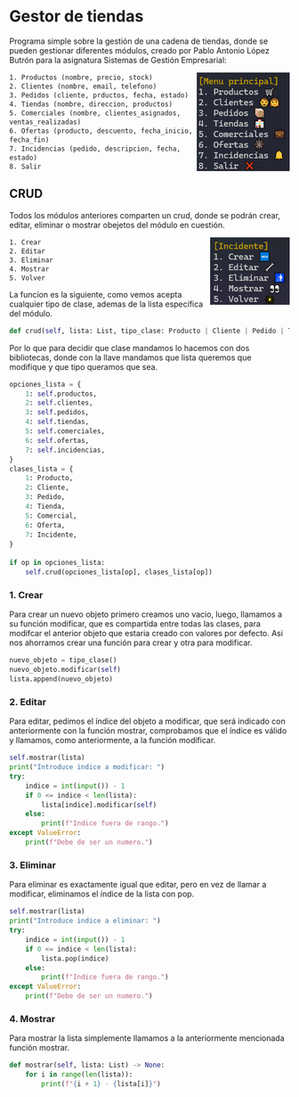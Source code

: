 # Gestor de tiendas

Programa simple sobre la gestión de una cadena de tiendas, donde se pueden gestionar diferentes módulos, creado por Pablo Antonio López Butrón para la asignatura Sistemas de Gestión Empresarial:

<img src="images/image.png" align="right" width="auto" height="auto">

    1. Productos (nombre, precio, stock)
    2. Clientes (nombre, email, telefono)
    3. Pedidos (cliente, prductos, fecha, estado)
    4. Tiendas (nombre, direccion, productos)
    5. Comerciales (nombre, clientes_asignados, ventas_realizadas)
    6. Ofertas (producto, descuento, fecha_inicio, fecha_fin)
    7. Incidencias (pedido, descripcion, fecha, estado)
    8. Salir 

## CRUD

Todos los módulos anteriores comparten un crud, donde se podrán crear, editar, eliminar o mostrar obejetos del módulo en cuestión.

<img src="images/image2.png" align="right" width="auto" height="auto">

    1. Crear
    2. Editar
    3. Eliminar
    4. Mostrar
    5. Volver

La funcíon es la siguiente, como vemos acepta cualquier tipo de clase, ademas de la lista específica del módulo.

```python
def crud(self, lista: List, tipo_clase: Producto | Cliente | Pedido | Tienda | Comercial | Oferta | Incidente) -> None
```

Por lo que para decidir que clase mandamos lo hacemos con dos bibliotecas, donde con la llave mandamos que lista queremos que modifique y que tipo queramos que sea.

```python
opciones_lista = {
    1: self.productos,
    2: self.clientes,
    3: self.pedidos,
    4: self.tiendas,
    5: self.comerciales,
    6: self.ofertas,
    7: self.incidencias,
}
clases_lista = {
    1: Producto,
    2: Cliente,
    3: Pedido,
    4: Tienda,
    5: Comercial,
    6: Oferta,
    7: Incidente,
}
                
if op in opciones_lista:
    self.crud(opciones_lista[op], clases_lista[op])
```

### 1. Crear

Para crear un nuevo objeto primero creamos uno vacio, luego, llamamos a su función modificar, que es compartida entre todas las clases, para modifcar el anterior objeto que estaria creado con valores por defecto. Asi nos ahorramos crear una función para crear y otra para modificar. 

```python
nuevo_objeto = tipo_clase()  
nuevo_objeto.modificar(self)     
lista.append(nuevo_objeto)
```

### 2. Editar

Para editar, pedimos el índice del objeto a modificar, que será indicado con anteriormente con la función mostrar, comprobamos que el índice es válido y llamamos, como anteriormente, a la función modificar.

```python
self.mostrar(lista)
print("Introduce indice a modificar: ")
try:
    indice = int(input()) - 1
    if 0 <= indice < len(lista):
        lista[indice].modificar(self)
    else:
        print(f"Indice fuera de rango.")
except ValueError:
    print(f"Debe de ser un numero.")
```

### 3. Eliminar

Para eliminar es exactamente igual que editar, pero en vez de llamar a modificar, eliminamos el índice de la lista con pop.

```python
self.mostrar(lista)
print("Introduce indice a eliminar: ")
try:
    indice = int(input()) - 1
    if 0 <= indice < len(lista):
        lista.pop(indice)
    else:
        print(f"Indice fuera de rango.")
except ValueError:
    print(f"Debe de ser un numero.")
```

### 4. Mostrar

Para mostrar la lista simplemente llamamos a la anteriormente mencionada función mostrar.

```python
def mostrar(self, lista: List) -> None:
    for i in range(len(lista)):
        print(f"{i + 1} - {lista[i]}")
```